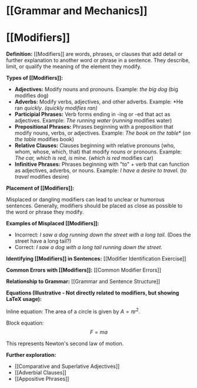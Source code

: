 # [[Grammar and Mechanics]]
# [[Modifiers]]

**Definition:** [[Modifiers]] are words, phrases, or clauses that add detail or further explanation to another word or phrase in a sentence.  They describe, limit, or qualify the meaning of the element they modify.

**Types of [[Modifiers]]:**

* **Adjectives:** Modify nouns and pronouns.  Example: *the *big* dog*  (big modifies dog)
* **Adverbs:** Modify verbs, adjectives, and other adverbs. Example: *He ran *quickly*. *(quickly modifies ran)*
* **Participial Phrases:** Verb forms ending in -ing or -ed that act as adjectives. Example: *The *running* water* (*running* modifies water)
* **Prepositional Phrases:** Phrases beginning with a preposition that modify nouns, verbs, or adjectives. Example: *The book *on the table*** (*on the table* modifies book)
* **Relative Clauses:** Clauses beginning with relative pronouns (who, whom, whose, which, that) that modify nouns or pronouns. Example: *The car, *which is red*, is mine.* (*which is red* modifies car)
* **Infinitive Phrases:** Phrases beginning with "to" + verb that can function as adjectives, adverbs, or nouns. Example: *I have a desire *to travel*.* (*to travel* modifies desire)

**Placement of [[Modifiers]]:**

Misplaced or dangling modifiers can lead to unclear or humorous sentences.  Generally, modifiers should be placed as close as possible to the word or phrase they modify.

**Examples of Misplaced [[Modifiers]]:**

* Incorrect:  *I saw a dog running down the street with a long tail.* (Does the street have a long tail?)
* Correct:  *I saw a dog with a long tail running down the street.*

**Identifying [[Modifiers]] in Sentences:** [[Modifier Identification Exercise]]

**Common Errors with [[Modifiers]]:** [[Common Modifier Errors]]

**Relationship to Grammar:** [[Grammar and Sentence Structure]]


**Equations (Illustrative -  Not directly related to modifiers, but showing LaTeX usage):**

Inline equation: The area of a circle is given by $A = \pi r^2$.

Block equation:
$$
F = ma
$$

This represents Newton's second law of motion.


**Further exploration:**

* [[Comparative and Superlative Adjectives]]
* [[Adverbial Clauses]]
* [[Appositive Phrases]]


